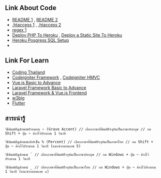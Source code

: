 ## Link About Code
* [README 1](https://medium.com/i-gear-geek/%E0%B8%A1%E0%B8%B2%E0%B9%80%E0%B8%82%E0%B8%B5%E0%B8%A2%E0%B8%99-readme-md-%E0%B8%81%E0%B8%B1%E0%B8%99%E0%B9%80%E0%B8%96%E0%B8%AD%E0%B8%B0-7dc2fafc635e) , [README 2](https://datawow.io/blogs/readme-md-document-software-open-source)
* [.htaccess 1](https://www.themevilles.com/what-is-htaccess/) , [.htaccess 2](https://www.webhostingsecretrevealed.net/th/blog/web-hosting-guides/the-basics-of-htaccess/)
* [regex 1](https://devahoy.com/blog/2016/11/regular-expressions-101/)
* [Deploy PHP To Heroku](https://itchampclub.medium.com/php-%E0%B8%81%E0%B8%B2%E0%B8%A3%E0%B9%80%E0%B8%82%E0%B8%B5%E0%B8%A2%E0%B8%99%E0%B9%82%E0%B8%84%E0%B9%8A%E0%B8%94%E0%B8%9A%E0%B8%99-github-%E0%B9%81%E0%B8%A5%E0%B8%B0-deploy-%E0%B8%97%E0%B8%B5%E0%B9%88-heroku-1412def1cef9) , [Deploy a Static Site To Heroku](https://blog.teamtreehouse.com/deploy-static-site-heroku)
* [Heroku Posgress SQL Setup](https://www.youtube.com/watch?v=fD7x8hd9yE4)
* 

## Link For Learn
* [Coding Thailand](https://codingthailand.com/site/index.php?r=site/allcourses)
* [Codeigniter Framework](https://www.youtube.com/playlist?list=PLWCEDsNutP7Lqa9k6hyvCpQXVxhBi1u7i&fbclid=IwAR3uFzvnZP5RzU3DRDPAxCq2L_Q3HlNwGuqqrd_mpkQB1lCkpfjOdOWoO6I) , [Codeigniter HMVC](https://www.youtube.com/playlist?list=PLT6eEMKoy6KX4oEki1HNVInvUDWdJrT3W)
* [Vue.js Basic to Advance](https://www.youtube.com/playlist?list=PLEE74DyIkwEnQ3fqgLNRnBHdGONErIKzL)
* [Laravel Framework Basic to Advance](https://www.youtube.com/playlist?list=PLEE74DyIkwEnDRHQjHaJyV4K1TsMPkbiV)
* [Laravel Framework & Vue.js Frontend](https://www.youtube.com/playlist?list=PLEE74DyIkwElrZBxAW1x0AEHPrUQqwSaq)
* [w3big](http://www.w3big.com/th/index.html)
* [Flutter](https://www.youtube.com/watch?v=3jGj-1-m_zA)

## สาระน่ารู้
```
วิธีพิมพ์สัญลักษณ์ตัวหนอน ~ (Grave Accent) // เลือกภาษาที่พิมพ์ปัจจุบันเป็นภาษาอังกฤษ // กด Shift + ปุ่ม ~ ค้างไว้ประมาณ 1 วินาที

วิธีพิมพ์สัญลักษณ์เปอร์เซ็น % (Percent) // เลือกภาษาที่พิมพ์ปัจจุบันเป็นภาษาไทย // กด Shift + ปุ่ม ~ ค้างไว้ประมาณ 1 วินาที (แนะนำกดบนเลข 5)

วิธีพิมพ์สัญลักษณ์ ` // เลือกภาษาที่พิมพ์ปัจจุบันเป็นภาษาอังกฤษ // กด Windows + ปุ่ม ~ ค้างไว้ประมาณ 1 วินาที

วิธีพิมพ์สัญลักษณ์ _ // เลือกภาษาที่พิมพ์ปัจจุบันเป็นภาษาไทย // กด Windows + ปุ่ม ~ ค้างไว้ประมาณ 1 วินาที (แนะนำกดบนเลข ๘)
```
